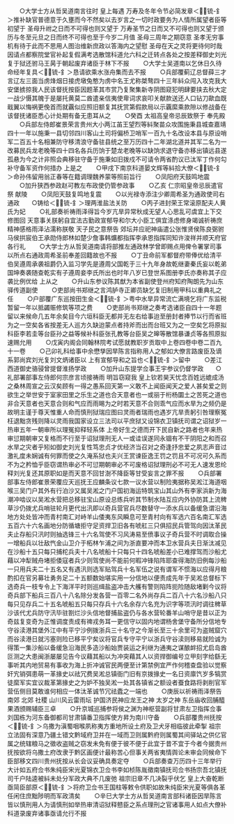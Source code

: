 <!-- { "loadSidebar": true } -->
　　○大学士方从哲吴道南言往时  皇上每遇  万寿及冬年令节必简发章＜锍-釒＞推补缺官普德意于久壅而今不然矣以去岁言之一切时政要务为人情所属望者臣等初望于  圣母升祔之日而不可得也则又望于  万寿圣节之日而又不可得也则又望于颁历与冬至元旦之日而终不可得也至于今岁二月值  圣母三周年之期窃意  圣孝无穷事机有待于此而不思用人图治维新庶政以答海内之望慰  圣母在天之灵将更待何时哉因请点都察院堂官补起复假满考选散馆科道允六科之迁转点各处之按差释御史刘光复于狱还驸马王昺于朝起废弃诸臣于林下不报
　　○大学士吴道南以乞休日久待命经年复具＜锍-釒＞恳请欲乘水涨舟集而去不报
　　○兵部覆蓟辽总督薛三才言辽左三面当虏烽烟日接虎墩兔憨为虏中名王尤称桀骜四十三年紏众闯入攻克我大安堡掳掠我人民该督抚按臣因题革其市赏乃复聚集新寺阴图窥犯明肆要挟去秋大定一战少慑其魄于是屡托黄莫二酋遣亲信夷使卑词求哀叩关献款送还人口钻刀歃血既戢翼以悔祸更俛首而就覊似应照旧额复其抚赏第假款局以示覊縻乘款隙以修战备在该督抚诸臣悉心计处期有备无患耳从之
　　○癸酉  太祖高皇帝忌辰致祭于  奉先殿
　　○兵部左侍郎崔景荣言贵州大小两江苖王望烈等紏聚苗众攻围施秉县城查嘉靖四十一年以施秉一县切邻四川客山土司将偏桥卫哨军一百九十名改设本县与原设哨军二百五十名相兼防守移清浪守备驻县统之至万历四十二年湖北道并其军二名为一改募民兵龙老晚等四十四名各兵历饷于楚龙老晚等以缺饷求退守备亦移出镇远县遂孤悬为今之计非照会典移驻守备于施秉如旧拨戍不可请令两省酌议已汰军丁作何勾补守备军资作何措办  上是之
　　○甲戌下南京科道晏文辉等紏拾大僚＜锍-釒＞命孙伟留用翁正春等在籍调理魏养蒙等照前旨行
　　○凤阳府天鼓鸣地震
　　○加升狭西参政赵可教左布政使仍管参政事
　　○乙亥  仁宗昭皇帝忌辰遣官祭  献陵
　　○凤阳天鼓复鸣地复震
　　○以光禄寺添注少卿周希圣为通政使司右通政　　○铸给＜锍-釒＞理两淮盐法关防
　　○丙子进封荣王常滚原配夫人黄氏为妃
　　○礼部奏祈祷雨泽得旨今岁亢旱异常秋成无望人心思乱可虞宜上下交修图回  天意事关朕躬自宜法古勤政宣郁导和尔大小臣工俱宜涤虑修身竭诚祈祷庶精神感格雨泽沾濡称朕敬  天子民之意祭告  郊坛并应祀神庙遣公张惟贤侯陈良弼驸马侯拱宸伯王承勋侍郎林如楚少詹事韩爌都指挥李承恩指挥同知许浚祥并顺天府官各行礼
　　○大学士方从哲吴道南请将部推左通政林学曾即赐点用俾令署掌司事以所点右通政周希圣前奉差回籍故也不报
　　○丁丑命前军都督府带俸优给清平伯吴遵周承袭祖爵仍入监习学先是遵周父国乾于三十九年身故乾继妻秦氏妄以乾弟国坤奏袭随查乾实有子遵周妾李氏所出也时年八岁已登世系图册李氏亦奏称其子应袭比例优给  上从之
　　○升山东参议陈其猷为本省副使登州府知府陶朗先为山东驿传道副使
　　○吏部尚书郑继之言鸿胪寺正卿员缺乞复旧制用甲科以重典礼之任
　　○户部覆广东巡按田生金＜锍-釒＞粤中水旱异常流亡满境乞将广东监税暂留一年以抵蠲赈修筑等项之费
　　○吏部尚书郑继之奏考选诸臣自四十一年题留以来候命几五年余矣目今六垣科臣无都并无左右给事迨至册封者捧节以行而省班为之一空矣各省按差无人巡方久缺迨蒙点者持斧而出而台班又为之一空矣乞将原拟科臣李若圭等台臣孙之益等候补科臣张孔教等台臣吴之皞等散馆暴谦贞等各照原拟速赐允用
　　○戊寅内阁会同翰林院考试愿就教职岁贡取中上卷四卷中卷二百九十一卷
　　○己卯礼科给事中余懋孳因旱陈言指称用人之郁如大僚言路废臣及谪系郭尚宾刘光复刘文炳诸臣以  上有宣郁导和之旨也＜锍-釒＞留中
　　○差江西道御史骆骎曾提督淮扬学政
　　○加升山东提学佥事王宇参议仍督学政　　○礼部署部事左侍郎何宗彦言顷接祷雨  明旨窃窥我  皇上钦若昊天忧念百姓远媲成汤之桑林周宣之云汉矣顾有一得之愚系回天第一义敢不上闻臣闻天之爱人甚矣爱之则欲生之举世安于室家田里之乐生之道也合天意者也一或丽于桁杨圜土之苦死之道也非合天意者也天意合则和气应而雨晹为之时若天意不合则乖气应而水旱为之频仍是故明主谨于尊天惟重人命而慎刑狱瑞应图曰灵雨者瑞雨也遇岁亢旱责躬引咎理察冤枉退黜贪残则降以灵雨我国家设立三法司以平庶狱又设锦衣卫镇抚司谓之诏狱岁一热审五年一朝审所以理冤抑释轻系体  上帝好生之德而开下民自新之路者也年来热审愆期朝审又复格而不行至于诏狱理刑无人一或诖误遂同永锢有不干阴阳之和而召水旱之灾者乎矧如御史刘光复性笃忠贞才优经济当召对之奇逢抒忠爱之夙志声音过激礼度未娴诚有何罪而使之久淹系狱也夫兴王赏谏臣逸王罚之罚且不可况可久系而不为之矜恤乎臣窃谓热审必不可愆期朝审必不可废格诏狱理刑必不可无人速发恩纶释刘光复还其原职如是而天意不回甘澍不降臣等甘受妄言之罪不报
　　○兵部署部事左侍郎崔景荣覆应天巡抚王应麟条议七款一议水营以制险夷据称吴淞江海道咽喉三吴门户其外有行泊沙又属吴淞之门户国初海运特筑宝山其山外有李家浜新为海潮冲啮议以吴淞水营把总移驻宝山原设总练兵听其节制水陆互应内外协防其上流稗草沙仍拨尤兵哨驻轮月更代出汛即以奇兵营官兵尽数替守一添水兵以备缓急谓沿海地方处处皆冲而青村南汇对峙羊山倭夷东风瞬息可至青村向有军选六百名南汇军选五百六十六名画地分防循塘拒守足资捍卫旧各有唬舡三只俱招民兵管驾向因汰革民夫止存船只汛时则抽选锋三十六名驾使不习风涛易至偾事议子奇兵营不时调取合操一增船兵以壮敌忾金山卫介于柘林乍浦之间为浙直要冲而本卫水营兵夫日渐汰减见在沙船十五只每只捕柁兵夫十八名唬船十只每只十四名唬船差小已难撑驾而沙船尤藉以冲犁贼舟堵拒倭寇者兵少则驾使尚不能前何暇冲锋陷阵耶查得海防旧例每沙船一只用兵夫二十五名又有遇汛则选军贴驾兵十名军伍之说有谓军不惯海以应得月粮酌扣在官另募壮勇务足二十五额数始堪实用一分信地以便责成先年于吴淞总督标下选奇兵一枝专令上下海洋平时则巡缉盐盗冲击大艧有警则陷阵扼险随敌堵剿今议将奇兵部下船兵三百八十八名除分发各营一百零二名外尚存兵二百八十六名沙船八只每只见存兵二十五名唬船五只每只存兵十六名余存六名充为识字等项汛时调往稗草沙该代尤兵防守汛毕驻劄烂沙头信地督捕盐盗仍与各水营轮番羊山哨守是昔以正为奇兹复变奇为正惟调度责成有禆戎务耳一更信守以固内地谓杨舍堡守备所分信地专守谷渎港其堡外江中有平宁沙例拨浙兵三十名守之今渐长至三十余里可为盗贼窟穴而谷渎港日就污塞则险已移平宁矣议将官兵专守平宁以浙兵守谷渎则移易就险诚为得策一集沙船以备缓急沿海民多造沙船始贾装运之利继为通夷之谋酿衅招尤启岛酋叵测之大患闽浙屡屡见告今议藉其船以为冲突藉其人以资捍御编号立甲刻字给繇无事听其内地贸易有事收为海上折冲诚官民两便至计第禁例宜严作何稽查盘验以觉察奸宄销弭患萌一革掾史以祛冗费吴淞总镇衙门旧有京拨掾史一名日资廪饩岁多犒赏徒縻军实宜议裁革第掾史之为妒不独吴淞一处其各镇省之额设者蚕食路将剥削官军营伍侧目莫敢谁何相应一体汰革诚节冗祛蠹之一端也
　　○庚辰以祈祷雨泽祭告  南郊  北郊  社稷  山川风云雷雨坛  护国济民神应龙王之神  太岁之神  东岳庙收回脯醯果酒颁赐辅臣三卓
　　○升京城巡捕参将侯之渊为神枢营副将甘肃左卫指挥佥事刘国栋为河东备御都司甘肃镇番卫指挥使方昇为南川守备
　　○兵部覆贵州抚按＜锍-釒＞乌撒为滇蜀咽喉夙称夷方重地所设土府及卫犬牙相临彼此牵掣  祖宗立法固有深意乃疆土错文黔域府卫并在一域而卫则属黔府则属蜀其间驿站之供亿官属之统辖粮马之徵收盗贼之窃发未免有便于彼不便于此宜于昔不宜于今者今据贵州抚按欲将乌撒土府改隶于黔区画便计最称苦心但事关两省夷情舆论未审会同候命下臣部移文四川贵州抚按从长会议妥确具奏定夺
　　○兵部奏查万历四十三年举行大计如五府佥书朱纯臣宋光夏锦衣卫佥书李如桢陈胤徵南镇抚司佥书扬宗吾北镇抚司千户陆逵被紏未处分军政大典不几废弛  祖宗旧章不几决裂乎伏乞  皇上大奋乾断亟简臣部原＜锍-釒＞将府卫佥书王国柱等敕令供职如故朱纯臣宋光夏等俱各革任闲住庶黜陟明而军政清矣
　　○辛巳大学士方从哲吴道南言部科诸臣因旱陈言皆以慎刑用人为请慎刑如举热审清诏狱释戆臣之系点理刑之官诸事用人如点大僚补科道录废弃诸事亟请允行不报
